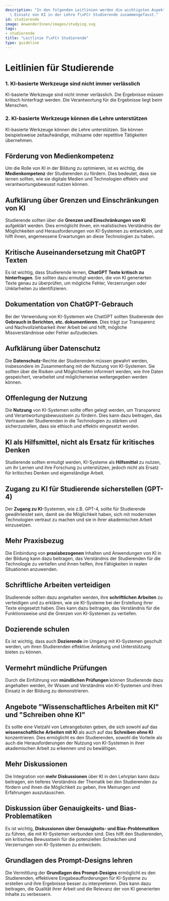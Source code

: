 ```yaml
---
description: "In den folgenden Leitlinien werden die wichtigsten Aspekte f\xFCr den\
  \ Einsatz von KI in der Lehre f\xFCr Studierende zusammengefasst."
id: studierende
image: AnwenderInnen/images/studying.svg
tags:
- studierende
title: "Leitlinie f\xFCr Studierende"
type: guideline
---
```



# Leitlinien für Studierende

### 1. KI-basierte Werkzeuge sind nicht immer verlässlich

KI-basierte Werkzeuge sind nicht immer verlässlich. Die Ergebnisse müssen kritisch hinterfragt werden. Die Verantwortung für die Ergebnisse liegt beim Menschen.

### 2. KI-basierte Werkzeuge können die Lehre unterstützen

KI-basierte Werkzeuge können die Lehre unterstützen. Sie können beispielsweise zeitaufwändige, mühsame oder repetitive Tätigkeiten übernehmen.



## Förderung von Medienkompetenz

Um die Rolle von KI in der Bildung zu optimieren, ist es wichtig, die **Medienkompetenz** der Studierenden zu fördern. Dies bedeutet, dass sie lernen sollten, wie sie digitale Medien und Technologien effektiv und verantwortungsbewusst nutzen können.

## Aufklärung über Grenzen und Einschränkungen von KI

Studierende sollten über die **Grenzen und Einschränkungen von KI** aufgeklärt werden. Dies ermöglicht ihnen, ein realistisches Verständnis der Möglichkeiten und Herausforderungen von KI-Systemen zu entwickeln, und hilft ihnen, angemessene Erwartungen an diese Technologien zu haben.

## Kritische Auseinandersetzung mit ChatGPT Texten

Es ist wichtig, dass Studierende lernen, **ChatGPT Texte kritisch zu hinterfragen**. Sie sollten dazu ermutigt werden, die von KI generierten Texte genau zu überprüfen, um mögliche Fehler, Verzerrungen oder Unklarheiten zu identifizieren.

## Dokumentation von ChatGPT-Gebrauch

Bei der Verwendung von KI-Systemen wie ChatGPT sollten Studierende den **Gebrauch in Berichten, etc. dokumentieren**. Dies trägt zur Transparenz und Nachvollziehbarkeit ihrer Arbeit bei und hilft, mögliche Missverständnisse oder Fehler aufzudecken.

## Aufklärung über Datenschutz

Die **Datenschutz**-Rechte der Studierenden müssen gewahrt werden, insbesondere im Zusammenhang mit der Nutzung von KI-Systemen. Sie sollten über die Risiken und Möglichkeiten informiert werden, wie ihre Daten gespeichert, verarbeitet und möglicherweise weitergegeben werden können.

## Offenlegung der Nutzung

Die **Nutzung** von KI-Systemen sollte offen gelegt werden, um Transparenz und Verantwortungsbewusstsein zu fördern. Dies kann dazu beitragen, das Vertrauen der Studierenden in die Technologien zu stärken und sicherzustellen, dass sie ethisch und effektiv eingesetzt werden.

## KI als Hilfsmittel, nicht als Ersatz für kritisches Denken

Studierende sollten ermutigt werden, KI-Systeme als **Hilfsmittel** zu nutzen, um ihr Lernen und ihre Forschung zu unterstützen, jedoch nicht als Ersatz für kritisches Denken und eigenständige Arbeit.

## Zugang zu KI für Studierende sicherstellen (GPT-4)

Der **Zugang zu KI**-Systemen, wie z.B. GPT-4, sollte für Studierende gewährleistet sein, damit sie die Möglichkeit haben, sich mit modernsten Technologien vertraut zu machen und sie in ihrer akademischen Arbeit einzusetzen.

## Mehr Praxisbezug

Die Einbindung von **praxisbezogenen** Inhalten und Anwendungen von KI in der Bildung kann dazu beitragen, das Verständnis der Studierenden für die Technologie zu vertiefen und ihnen helfen, ihre Fähigkeiten in realen Situationen anzuwenden.

## Schriftliche Arbeiten verteidigen

Studierende sollten dazu angehalten werden, ihre **schriftlichen Arbeiten** zu verteidigen und zu erklären, wie sie KI-Systeme bei der Erstellung ihrer Texte eingesetzt haben. Dies kann dazu beitragen, das Verständnis für die Funktionsweise und die Grenzen von KI-Systemen zu vertiefen.

## Dozierende schulen

Es ist wichtig, dass auch **Dozierende** im Umgang mit KI-Systemen geschult werden, um ihren Studierenden effektive Anleitung und Unterstützung bieten zu können.

## Vermehrt mündliche Prüfungen

Durch die Einführung von **mündlichen Prüfungen** können Studierende dazu angehalten werden, ihr Wissen und Verständnis von KI-Systemen und ihren Einsatz in der Bildung zu demonstrieren.

## Angebote "Wissenschaftliches Arbeiten mit KI" und "Schreiben ohne KI"

Es sollte eine Vielzahl von Lehrangeboten geben, die sich sowohl auf das **wissenschaftliche Arbeiten mit KI** als auch auf das **Schreiben ohne KI** konzentrieren. Dies ermöglicht es den Studierenden, sowohl die Vorteile als auch die Herausforderungen der Nutzung von KI-Systemen in ihrer akademischen Arbeit zu erkennen und zu bewältigen.

## Mehr Diskussionen
Die Integration von **mehr Diskussionen** über KI in den Lehrplan kann dazu beitragen, ein tieferes Verständnis der Thematik bei den Studierenden zu fördern und ihnen die Möglichkeit zu geben, ihre Meinungen und Erfahrungen auszutauschen.

## Diskussion über Genauigkeits- und Bias-Problematiken

Es ist wichtig, **Diskussionen über Genauigkeits- und Bias-Problematiken** zu führen, die mit KI-Systemen verbunden sind. Dies hilft den Studierenden, ein kritisches Bewusstsein für die potenziellen Schwächen und Verzerrungen von KI-Systemen zu entwickeln.

## Grundlagen des Prompt-Designs lehren

Die Vermittlung der **Grundlagen des Prompt-Designs** ermöglicht es den Studierenden, effektivere Eingabeaufforderungen für KI-Systeme zu erstellen und ihre Ergebnisse besser zu interpretieren. Dies kann dazu beitragen, die Qualität ihrer Arbeit und die Relevanz der von KI generierten Inhalte zu verbessern.
